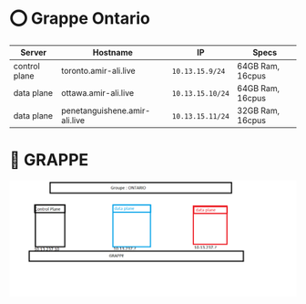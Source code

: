 # :o: Grappe Ontario

| Server   | Hostname                |  IP               | Specs                 |
|---------------|-------------------------|-------------------|-----------------------|
| control plane | toronto.amir-ali.live   | `10.13.15.9/24` | 64GB Ram,      16cpus |
| data plane    | ottawa.amir-ali.live          | `10.13.15.10/24` | 64GB Ram,      16cpus |
| data plane    | penetanguishene.amir-ali.live | `10.13.15.11/24` | 32GB Ram,      16cpus |


# 🍇 GRAPPE 
![image](grappe.PNG)



